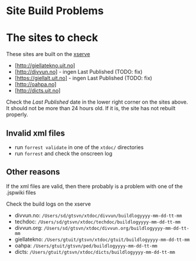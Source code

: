 Site Build Problems
===================


# The sites to check

These sites are built on the [xserve](xserve.html)

* [http://giellatekno.uit.no]
* [http://divvun.no] - ingen Last Published (TODO: fix)
* [https://giellalt.uit.no] - ingen Last Published (TODO: fix)
* [http://oahpa.no]
* [http://dicts.uit.no]

Check the *Last Published* date in the lower right corner on the sites above. It should not be more than
24 hours old. If it is, the site has not rebuilt properly.

## Invalid xml files
* run `forrest validate` in one of the `xtdoc/` directories
* run `forrest` and check the onscreen log

## Other reasons

If the xml files are valid, then there probably is a problem with one of the .jspwiki files

Check the build logs on the xserve
* divvun.no: `/Users/sd/gtsvn/xtdoc/divvun/buildlogyyyy-mm-dd-tt-mm`
* techdoc: `/Users/sd/gtsvn/xtdoc/techdoc/buildlogyyyy-mm-dd-tt-mm`
* divvun.org: `/Users/sd/gtsvn/xtdoc/divvun.org/buildlogyyyy-mm-dd-tt-mm`
* giellatekno: `/Users/gtuit/gtsvn/xtdoc/gtuit/buildlogyyyy-mm-dd-tt-mm`
* oahpa: `/Users/gtuit/gtsvn/ped/buildlogyyyy-mm-dd-tt-mm`
* dicts: `/Users/gtuit/gtsvn/xtdoc/dicts/buildlogyyyy-mm-dd-tt-mm`
